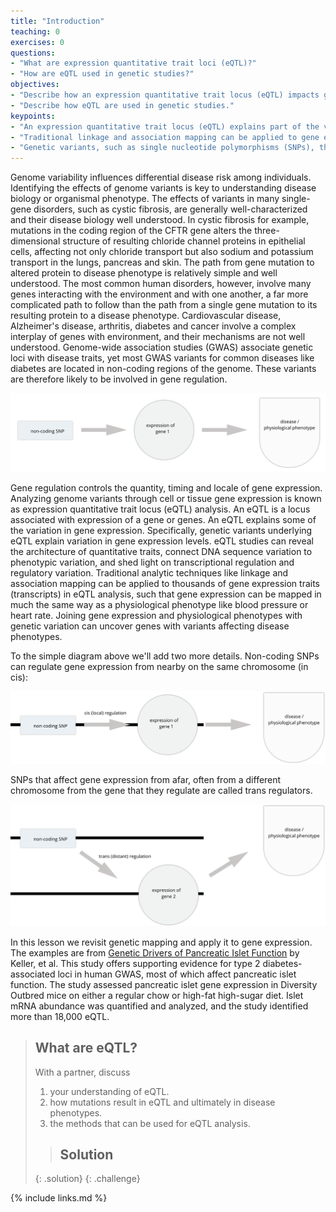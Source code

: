 ```yaml
---
title: "Introduction"
teaching: 0
exercises: 0
questions:
- "What are expression quantitative trait loci (eQTL)?"
- "How are eQTL used in genetic studies?"
objectives:
- "Describe how an expression quantitative trait locus (eQTL) impacts gene expression."
- "Describe how eQTL are used in genetic studies."
keypoints:
- "An expression quantitative trait locus (eQTL) explains part of the variation in gene expression."
- "Traditional linkage and association mapping can be applied to gene expression traits (transcripts)."
- "Genetic variants, such as single nucleotide polymorphisms (SNPs), that underlie eQTL illuminate transcriptional regulation and variation."
---
```


Genome variability influences differential disease risk among individuals. 
Identifying the effects of genome variants is key to understanding disease 
biology or organismal phenotype. The effects of variants in many single-gene 
disorders, such as cystic fibrosis, are generally well-characterized and their 
disease biology well understood. In cystic fibrosis for example, mutations in 
the coding region of the CFTR gene alters the three-dimensional structure of 
resulting chloride channel proteins in epithelial cells, affecting not only 
chloride transport but also sodium and potassium transport in the lungs, 
pancreas and skin. The path from gene mutation to altered protein to disease 
phenotype is relatively simple and well understood. The most common human 
disorders, however, involve many genes interacting with the environment and with 
one another, a far more complicated path to follow than the path from a single 
gene mutation to its resulting protein to a disease phenotype. Cardiovascular 
disease, Alzheimer's disease, arthritis, diabetes and cancer involve a 
complex interplay of genes with environment, and their mechanisms are not well 
understood. Genome-wide association studies (GWAS) associate genetic loci with disease
traits, yet most GWAS variants for common diseases like diabetes are located in non-coding 
regions of the genome. These variants are therefore likely to be involved in gene 
regulation. 

![GWAS variants such as SNPs are often in non-coding regions of the genome, indicating that they regulate gene expression. Here a non-coding SNP influences expression of a gene, which in turn affects a disease phenotype or other outcome of interest.](../fig/cis-regulation-single-gene.png)

Gene regulation controls the quantity, timing and locale of gene expression. 
Analyzing genome variants through cell or tissue gene expression is known as 
expression quantitative trait locus (eQTL) analysis. An eQTL is a locus associated with
expression of a gene or genes. An eQTL explains some of the variation in gene expression. 
Specifically, genetic variants underlying eQTL explain variation in gene expression 
levels. eQTL studies can reveal the architecture of quantitative traits, connect DNA 
sequence variation to phenotypic variation, and shed light on transcriptional regulation 
and regulatory variation. Traditional analytic techniques like linkage and 
association mapping can be applied to thousands of gene expression traits 
(transcripts) in eQTL analysis, such that gene expression can be mapped in much 
the same way as a physiological phenotype like blood pressure or heart rate. 
Joining gene expression and physiological phenotypes with genetic variation can 
uncover genes with variants affecting disease phenotypes.

To the simple diagram above we'll add two more details. Non-coding SNPs can 
regulate gene expression from nearby on the same chromosome (in cis):

![Genetic variants like SNPs often affect gene expression locally near the gene that they regulate (in cis).](../fig/cis-regulation-gene1.png)

SNPs that affect gene expression from afar, often from a different chromosome 
from the gene that they regulate are called trans regulators.

![Alternatively, SNPs often affect gene expression distally from the gene that they regulate (in trans), often from a different chromosome altogether.](../fig/trans-regulation-gene2.png)

In this lesson we revisit genetic mapping and apply it to gene expression. The 
examples are from 
[Genetic Drivers of Pancreatic Islet Function](https://doi.org/10.1534/genetics.118.300864)
by Keller, et al. This study offers supporting evidence for type 2 
diabetes-associated loci in human GWAS, most of which affect pancreatic islet 
function. The study assessed pancreatic islet gene expression in Diversity 
Outbred mice on either a regular chow or high-fat high-sugar diet. Islet mRNA 
abundance was quantified and analyzed, and the study identified more than 18,000 
eQTL.

> ## What are eQTL?
>
> With a partner, discuss  
> 1. your understanding of eQTL.
> 2. how mutations result in eQTL and ultimately in disease phenotypes.
> 3. the methods that can be used for eQTL analysis.
>
> > ## Solution
> >
> > 
> >
> {: .solution}
{: .challenge}

{% include links.md %}

